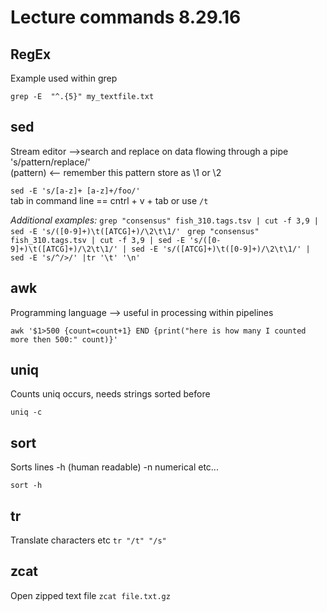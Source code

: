 # Lecture commands 8.29.16

## RegEx
Example used within grep   

  `grep -E  "^.{5}" my_textfile.txt
`
## sed  
 Stream editor -->search and replace on data flowing through a pipe  
 's/pattern/replace/'  
 (pattern) <-- remember this pattern store as \1 or \2  

  ` sed -E 's/[a-z]+ [a-z]+/foo/'
`  
tab in command line == cntrl + v + tab  or use `/t`

*Additional examples:*
`grep "consensus" fish_310.tags.tsv | cut -f 3,9 | sed -E 's/([0-9]+)\t([ATCG]+)/\2\t\1/'
`
`grep "consensus" fish_310.tags.tsv | cut -f 3,9 | sed -E 's/([0-9]+)\t([ATCG]+)/\2\t\1/' | sed -E 's/([ATCG]+)\t([0-9]+)/\2\t\1/' | sed -E 's/^/>/' |tr '\t' '\n'`

## awk
  Programming language --> useful in processing within pipelines  

  `awk '$1>500 {count=count+1} END {print("here is how many I counted more then 500:" count)}'
`  
## uniq
Counts uniq occurs, needs strings sorted before

`uniq -c `

## sort
  Sorts lines -h (human readable) -n numerical etc...  

  `sort -h`

## tr
  Translate characters etc
  `tr "/t" "/s"`

## zcat
  Open zipped text file
  `zcat file.txt.gz`

